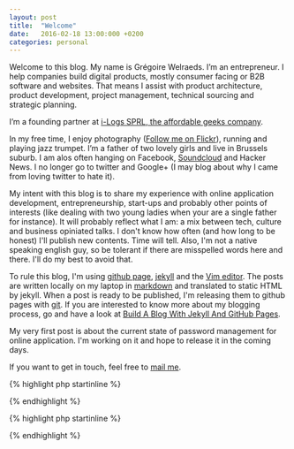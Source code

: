 ```yaml
---
layout: post
title:  "Welcome"
date:   2016-02-18 13:00:000 +0200
categories: personal 
---
```


Welcome to this blog. My name is Grégoire Welraeds. I’m an entrepreneur. I help companies build digital products, mostly consumer facing or B2B software and websites. That means I assist with product architecture, product development, project management, technical sourcing and strategic planning.

I’m a founding partner at [i-Logs SPRL, the affordable geeks company](http://www.i-logs.com).

In my free time, I enjoy photography ([Follow me on Flickr](https://www.flickr.com/photos/137881132@N07)), running and playing jazz trumpet. I’m a father of two lovely girls and live in Brussels suburb. I am alos often hanging on Facebook, [Soundcloud](https://soundcloud.com/melicerte) and Hacker News. I no longer go to twitter and Google+ (I may blog about why I came from loving twitter to hate it).

My intent with this blog is to share my experience with online application development, entrepreneurship, start-ups and probably other points of interests (like dealing with two young ladies when your are a single father for instance). It will probably reflect what I am: a mix between tech, culture and business opiniated talks. I don't know how often (and how long to be honest) I'll publish new contents. Time will tell. Also, I'm not a native speaking english guy, so be tolerant if there are misspelled words here and there. I'll do my best to avoid that. 

To rule this blog, I'm using [github page](https://pages.github.com/), [jekyll](https://jekyllrb.com/) and the [Vim editor](http://vim.org). The posts are written locally on my laptop in [markdown](https://daringfireball.net/projects/markdown/) and translated to static HTML by jekyll. When a post is ready to be published, I'm releasing them to github pages with [git](https://git-scm.com/). If you are interested to know more about my blogging process, go and have a look at [Build A Blog With Jekyll And GitHub Pages](https://www.smashingmagazine.com/2014/08/build-blog-jekyll-github-pages/).

My very first post is about the current state of password management for online application. I'm working on it and hope to release it in the coming days. 

If you want to get in touch, feel free to [mail me](mailto:gregoire.welraeds@i-logs.com).

{% highlight php startinline %}

<?php

$hash = password_hash($userPassword, PASSWORD_DEFAULT); 

?> 

{% endhighlight %}

{% highlight php startinline %} 
<?php

string password_hash ( string $password , integer $algo [, array $options ] )

?>
{% endhighlight %}
